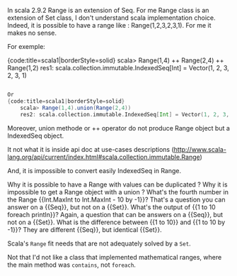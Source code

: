 In scala 2.9.2 Range is an extension of Seq.
For me Range class is an extension of Set class, I don't understand scala implementation choice.
Indeed, it is possible to have a range like : Range(1,2,3,2,3,1).
For me it makes no sense.

For exemple:

{code:title=scala1|borderStyle=solid}
    scala> Range(1,4) ++ Range(2,4) ++ Range(1,2)
    res1: scala.collection.immutable.IndexedSeq[Int] = Vector(1, 2, 3, 2, 3, 1)
```scala

Or
{code:title=scala1|borderStyle=solid}
    scala> Range(1,4).union(Range(2,4))
    res2: scala.collection.immutable.IndexedSeq[Int] = Vector(1, 2, 3, 2, 3)
```

Moreover, union methode or ++ operator do not produce Range object but a IndexedSeq object.

It not what it is inside api doc at use-cases descriptions (http://www.scala-lang.org/api/current/index.html#scala.collection.immutable.Range)

And, it is impossible to convert easily IndexedSeq in Range.


Why it is possible to have a Range with values can be duplicated ?
Why it is impossible to get a Range object with a union ?
What's the fourth number in the Range {{Int.MaxInt to Int.MaxInt - 10 by -1}}? That's a question you can answer on a {{Seq}}, but not on a {{Set}}. What's the output of {{1 to 10 foreach println}}? Again, a question that can be answers on a {{Seq}}, but not on a {{Set}}. What is the difference between {{1 to 10}} and {{1 to 10 by -1}}? They are different {{Seq}}, but identical {{Set}}.

Scala's `Range` fit needs that are not adequately solved by a `Set`.

Not that I'd not like a class that implemented mathematical ranges, where the main method was `contains`, not `foreach`.
